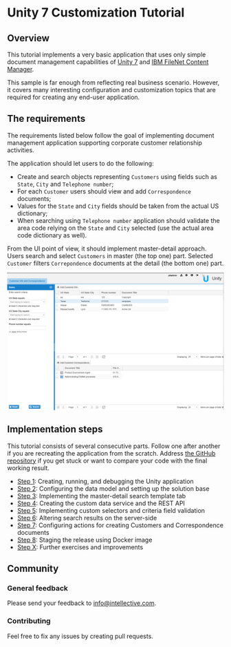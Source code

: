 # Unity 7 Customization Tutorial

## Overview
This tutorial implements a very basic application that uses only simple document management capabilities of 
[Unity 7](https://www.intellective.com/unity) and
[IBM FileNet Content Manager](https://www.ibm.com/products/filenet-content-manager).

This sample is far enough from reflecting real business scenario. However, it covers many interesting 
configuration and customization topics that are required for creating any end-user application.

## The requirements
The requirements listed below follow the goal of implementing document management application supporting
corporate customer relationship activities.

The application should let users to do the following:

* Create and search objects representing `Customers` using fields such as `State`, `City` and `Telephone number`;
* For each `Customer` users should view and add `Correspondence` documents;
* Values for the `State` and `City` fields should be taken from the actual US dictionary;
* When searching using `Telephone number` application should validate the area code relying on the `State` and `City`
selected (use the actual area code dictionary as well).

From the UI point of view, it should implement master-detail approach. Users search and select `Customers` in master
(the top one) part. Selected `Customer` filters `Correpondence` documents at the detail (the bottom one) part.

![Screenshot - the final result](./images/screenshot-final-result.png)

## Implementation steps
This tutorial consists of several consecutive parts.
Follow one after another if you are recreating the application from the scratch.
Address [the GitHub repository](https://github.com/intellective-oss/u7-samples-crm-app) if you get stuck or want to compare your code with the final working result.

* [Step 1](./step1-creating-project.md): Creating, running, and debugging the Unity application
* [Step 2](./step2-solution-base.md): Configuring the data model and setting up the solution base
* [Step 3](./step3-implementing-master-detail.md): Implementing the master-detail search template tab
* [Step 4](./step4-creating-data-service.md): Creating the custom data service and the REST API
* [Step 5](./step5-selectors-and-validation.md): Implementing custom selectors and criteria field validation
* [Step 6](./step6-altering-search-result.md): Altering search results on the server-side
* [Step 7](./step7-custom-actions.md): Configuring actions for creating Customers and Correspondence documents
* [Step 8](./step8-staging-the-release.md): Staging the release using Docker image
* [Step X](./stepX-further-exercises.md): Further exercises and improvements

## Community
### General feedback
Please send your feedback to [info@intellective.com](mailto:info@intellective.com).
### Contributing
Feel free to fix any issues by creating pull requests.